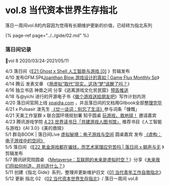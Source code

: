# vol.8 当代资本世界生存指北

落日一周间vol.8的内容因为觉得有长期维护更新的价值，已经转为指北系列

{% page-ref page="../../gide/02.md" %}



### 落日间记录

🐏vol 8 2020/03/24-2021/05/11

4/3 落日间《[E21 Ghost x Shell 人工智能与游戏 \[0\]](https://docs.xpaidia.com/podcast/e21) 》剪辑发布  
4/10 发布GFM.SP《[Joanthan Blow 游戏设计的真如 \| Game Flux Monthly Sp](https://afdian.net/p/d46ded4e9a0911eb89e852540025c377)》  
4/14 腾云 发表文章 《[用虚拟“取代”现实，这场“梦”该醒了吗？](https://mp.weixin.qq.com/s/ngRKfOkOp44-wQk1qvM0Bg)》  
4/16 独立书店 神兽之间 分享《逃离游戏文化贫民窟》[预告推送](https://mp.weixin.qq.com/s/2XB5gkBfSZZf57FUed7BfQ)  
4/18 与@yichi 进行的开源电子书《[做个游戏送给朋友吧](https://luorijian.gitbook.io/pweb/tools)》写作计划内测  
4/20 落日间官网上线 [xpaidia.com](https://xpaidia.com/#0,0) ，并且落日间的文档用Gitbook全部[整理完毕](https://docs.xpaidia.com/)  
4/21 x Pulsasir 泼先生 [《廿一谈词：别忘了生活》](https://mp.weixin.qq.com/s/Y-kFIb5iH2wUP62BS2coBA)参与词条「慷慨」  
4/21 天美工作室群 x 联合国环境规划署 知乎圆桌 [玩游戏，救地球！](https://www.zhihu.com/roundtable/playingfortheplanet) 邀请嘉宾  
4/23 腾讯游戏学院 [4.23 世界读书日「共建游戏人图书馆」](https://mp.weixin.qq.com/s/loA1heUV5SRjaNyk9vqFww) 推荐书目《人工智能与游戏》《AI 3.0》《美的救赎》  
5/1 群岛BOOK \| 落日间Live [虚拟秘境：电子游戏与空间](https://mp.weixin.qq.com/s/MnF8CFTBF-sNrw3P4kcY5A) 圆桌嘉宾 发布 [《虚构：电子游戏中的空间》](https://www.bilibili.com/video/BV1bp4y147mZ?t=806)  
5/5 落日间 《[E22 氪金游戏都在骗钱，而艺术家理应穷苦吗 \| 落日间 x 聊声与无](https://docs.xpaidia.com/podcast/e22) 》剪辑发布  
5/7 腾讯研究院圆桌 《[Metaverse：互联网的未来是虚拟时空？](https://mp.weixin.qq.com/s/idtlL3Fb_zPOu3aJP7Xbtg)》分享《[未来我们将如何创造，并创造什么？](https://www.bilibili.com/video/BV1nU4y1t7pB?p=2)》  
5/11 创建《指北 Gide》系列，整理并更新维护旧文《[01 当代青年工作自救指北](https://docs.xpaidia.com/gide/01)》  
5/12 更新 指北 02 《[02 当代资本世界生存指北](https://docs.xpaidia.com/gide/02)》/ 落日一周间 vol.8

